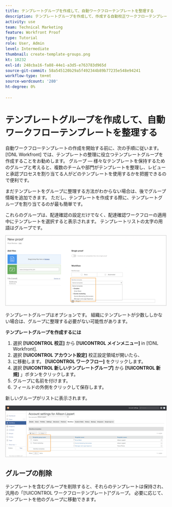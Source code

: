 ```yaml
---
title: テンプレートグループを作成して、自動ワークフローテンプレートを整理する
description: テンプレートグループを作成して、作成する自動校正ワークフローテンプレートを整理する方法を説明します。
activity: use
team: Technical Marketing
feature: Workfront Proof
type: Tutorial
role: User, Admin
level: Intermediate
thumbnail: create-template-groups.png
kt: 10232
exl-id: 248cba16-fa88-44e1-a3d5-e763783d965d
source-git-commit: 58a545120b29a5f492344b89b77235e548e94241
workflow-type: tm+mt
source-wordcount: '280'
ht-degree: 0%

---
```


# テンプレートグループを作成して、自動ワークフローテンプレートを整理する

自動ワークフローテンプレートの作成を開始する前に、次の手順に従います。 [!DNL Workfront] では、テンプレートの整理に役立つテンプレートグループを作成することをお勧めします。 グループ — 様々なテンプレートを保持するためのグループと考えると、複数のチームや部門がテンプレートを整理し、レビューと承認プロセスを割り当てる人がどのテンプレートを使用するかを把握できるので便利です。

まだテンプレートをグループに整理する方法がわからない場合は、後でグループ情報を追加できます。 ただし、テンプレートを作成する際に、テンプレートグループを割り当てるのが最も簡単です。

これらのグループは、配達確認の設定だけでなく、配達確認ワークフローの適用中にテンプレートを選択すると表示されます。 テンプレートリストの太字の用語はグループです。

![テンプレートを選択すると、テンプレートグループが太字で表示されます](assets/proof-system-setups-template-group-show-on-upload.png)

テンプレートグループはオプションです。 組織にテンプレートが少数ししかない場合は、グループに整理する必要がない可能性があります。

**テンプレートグループを作成するには**

1. 選択 **[!UICONTROL 校正]** から **[!UICONTROL メインメニュー]** in [!DNL Workfront].
1. 選択 **[!UICONTROL アカウント設定]** 校正設定領域が開いたら、
1. に移動します。 **[!UICONTROL ワークフロー]** をクリックします。
1. 選択 **[!UICONTROL 新しいテンプレートグループ]** から **[!UICONTROL 新規]** 」ボタンをクリックします。
1. グループに名前を付けます。
1. フィールドの外側をクリックして保存します。

新しいグループがリストに表示されます。

![配達確認ワークフロー設定のテンプレートグループのリスト](assets/proof-system-setups-template-group-groups-set-up.png)

## グループの削除

テンプレートを含むグループを削除すると、それらのテンプレートは保持され、汎用の「[!UICONTROL ワークフローテンプレート]&quot;グループ。 必要に応じて、テンプレートを他のグループに移動できます。

<!--
Learn More Icon
Create and manage Automated Workflow templates
-->

